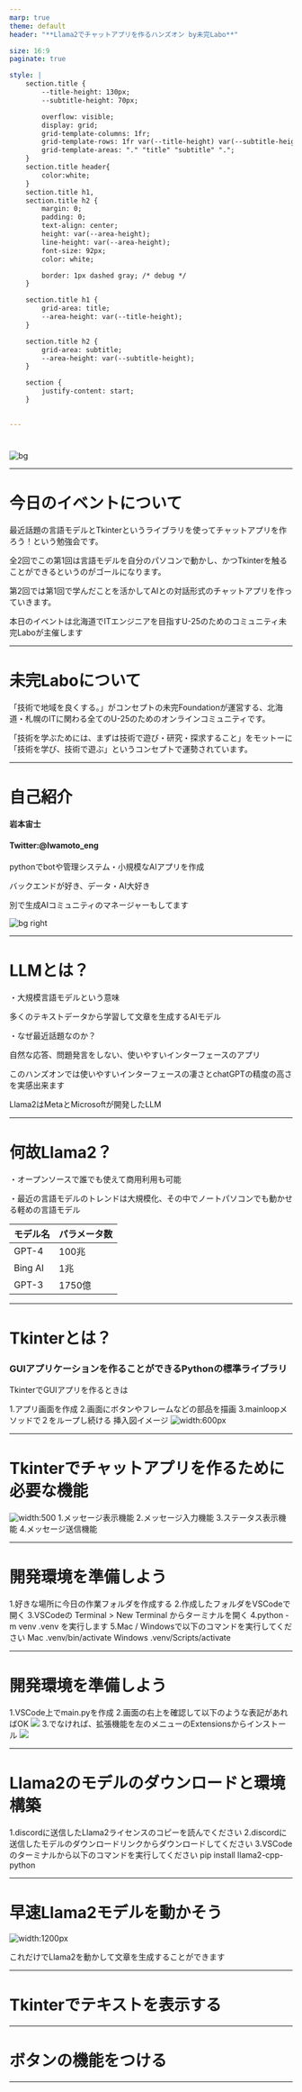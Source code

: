 ```yaml
---
marp: true
theme: default
header: "**Llama2でチャットアプリを作るハンズオン by未完Labo**"

size: 16:9
paginate: true

style: |
    section.title {
        --title-height: 130px;
        --subtitle-height: 70px;

        overflow: visible;
        display: grid;
        grid-template-columns: 1fr;
        grid-template-rows: 1fr var(--title-height) var(--subtitle-height) 1fr;
        grid-template-areas: "." "title" "subtitle" ".";
    }
    section.title header{
        color:white;
    }
    section.title h1,
    section.title h2 {
        margin: 0;
        padding: 0;
        text-align: center;
        height: var(--area-height);
        line-height: var(--area-height);
        font-size: 92px;
        color: white;

        border: 1px dashed gray; /* debug */
    }

    section.title h1 {
        grid-area: title;
        --area-height: var(--title-height);
    }

    section.title h2 {
        grid-area: subtitle;
        --area-height: var(--subtitle-height);
    }

    section {
        justify-content: start;
    }
    

---
```

<!-- _class: title -->

# 
![bg](images/Llama2ハンズオンサムネイル.png)

<!--
_color: black
-->
---

# 今日のイベントについて

最近話題の言語モデルとTkinterというライブラリを使ってチャットアプリを作ろう！という勉強会です。

全2回でこの第1回は言語モデルを自分のパソコンで動かし、かつTkinterを触ることができるというのがゴールになります。

第2回では第1回で学んだことを活かしてAIとの対話形式のチャットアプリを作っていきます。

本日のイベントは北海道でITエンジニアを目指すU-25のためのコミュニティ未完Laboが主催します

---
# 未完Laboについて
「技術で地域を良くする。」がコンセプトの未完Foundationが運営する、北海道・札幌のITに関わる全てのU-25のためのオンラインコミュニティです。

「技術を学ぶためには、まずは技術で遊び・研究・探求すること」をモットーに「技術を学び、技術で遊ぶ」というコンセプトで運勢されています。

---

# 自己紹介

#### 岩本宙士
#### Twitter:@Iwamoto_eng

 pythonでbotや管理システム・小規模なAIアプリを作成

 バックエンドが好き、データ・AI大好き

 別で生成AIコミュニティのマネージャーもしてます

![bg right](images/profile_image.jpg)

---

# LLMとは？
・大規模言語モデルという意味

多くのテキストデータから学習して文章を生成するAIモデル

・なぜ最近話題なのか？

自然な応答、問題発言をしない、使いやすいインターフェースのアプリ

このハンズオンでは使いやすいインターフェースの凄さとchatGPTの精度の高さを実感出来ます

Llama2はMetaとMicrosoftが開発したLLM


---
# 何故Llama2？

・オープンソースで誰でも使えて商用利用も可能


・最近の言語モデルのトレンドは大規模化、その中でノートパソコンでも動かせる軽めの言語モデル



| モデル名| パラメータ数|
|---------|-------------|
| GPT-4   | 100兆       |
| Bing AI | 1兆         |
| GPT-3   | 1750億      |


---
# Tkinterとは？

### GUIアプリケーションを作ることができるPythonの標準ライブラリ
TkinterでGUIアプリを作るときは

1.アプリ画面を作成
2.画面にボタンやフレームなどの部品を描画
3.mainloopメソッドで２をループし続ける
挿入図イメージ
![width:600px](images/image-1.png)

---
# Tkinterでチャットアプリを作るために必要な機能

<!-- _class: image -->

![width:500](images/llama2app.png)
1.メッセージ表示機能
2.メッセージ入力機能
3.ステータス表示機能
4.メッセージ送信機能
<!-- 横並びにしたい -->

---
# 開発環境を準備しよう

1.好きな場所に今日の作業フォルダを作成する
2.作成したフォルダをVSCodeで開く
3.VSCodeの Terminal > New Terminal からターミナルを開く
4.python -m venv .venv を実行します
5.Mac / Windowsで以下のコマンドを実行してください
Mac .venv/bin/activate Windows .venv/Scripts/activate

---
# 開発環境を準備しよう
1.VSCode上でmain.pyを作成
2.画面の右上を確認して以下のような表記があればOK
![](images/python_env_image.png)
3.でなければ、拡張機能を左のメニューのExtensionsからインストール
![](images/extensions_image.png)

---

# Llama2のモデルのダウンロードと環境構築

1.discordに送信したLlama2ライセンスのコピーを読んでください
2.discordに送信したモデルのダウンロードリンクからダウンロードしてください
3.VSCodeのターミナルから以下のコマンドを実行してください
pip install llama2-cpp-python

---

# 早速Llama2モデルを動かそう

![width:1200px](images/program1.png)

これだけでLlama2を動かして文章を生成することができます

---

# Tkinterでテキストを表示する

---

# ボタンの機能をつける

---